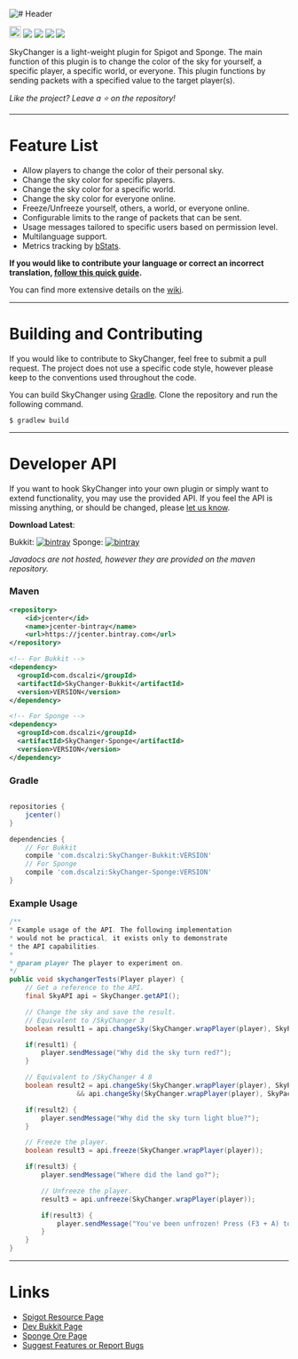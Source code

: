 ![# Header](http://i.imgur.com/6TxDQ3W.png?1)

[<img src="https://ci.appveyor.com/api/projects/status/3j1tc074rvi6a3mr?retina=true" height='20.74px'></img>](https://ci.appveyor.com/project/dscalzi/skychanger) [![](https://pluginbadges.glitch.me/api/v1/dl/Downloads-limegreen.svg?bukkit=skychanger&spigot=skychanger.37524&ore=skychanger&github=dscalzi/SkyChanger&style=flat)](https://github.com/dscalzi/PluginBadges) [![](https://img.shields.io/github/license/dscalzi/SkyChanger.svg)](https://github.com/dscalzi/SkyChanger/blob/master/LICENSE.txt) ![](https://img.shields.io/badge/Spigot-1.8.x--1.16.x-orange.svg) [![](https://discordapp.com/api/guilds/211524927831015424/widget.png)](https://discordapp.com/invite/Fcrh6PT)

SkyChanger is a light-weight plugin for Spigot and Sponge. The main function of this plugin is to change the color of the sky for yourself, a specific player, a specific world, or everyone. This plugin functions by sending packets with a specified value to the target player(s).

*Like the project? Leave a ⭐ on the repository!*

***

# Feature List

* Allow players to change the color of their personal sky.
* Change the sky color for specific players.
* Change the sky color for a specific world.
* Change the sky color for everyone online.
* Freeze/Unfreeze yourself, others, a world, or everyone online.
* Configurable limits to the range of packets that can be sent.
* Usage messages tailored to specific users based on permission level.
* Multilanguage support.
* Metrics tracking by [bStats](https://bstats.org/plugin/bukkit/SkyChanger/350).

**If you would like to contribute your language or correct an incorrect translation, [follow this quick guide](https://github.com/dscalzi/SkyChanger/wiki/Translation-Guide).**

You can find more extensive details on the [wiki](https://github.com/dscalzi/SkyChanger/wiki).

***

# Building and Contributing

If you would like to contribute to SkyChanger, feel free to submit a pull request. The project does not use a specific code style, however please keep to the conventions used throughout the code.

You can build SkyChanger using [Gradle](https://gradle.org/). Clone the repository and run the following command.

```shell
$ gradlew build
```

---

# Developer API

If you want to hook SkyChanger into your own plugin or simply want to extend functionality, you may use the provided API. If you feel the API is missing anything, or should be changed, please [let us know](https://github.com/dscalzi/SkyChanger/issues).

**Download Latest**:

Bukkit: [![bintray](https://api.bintray.com/packages/dscalzi/maven/SkyChanger-Bukkit/images/download.svg)](https://bintray.com/dscalzi/maven/SkyChanger-Bukkit/_latestVersion) Sponge: [![bintray](https://api.bintray.com/packages/dscalzi/maven/SkyChanger-Sponge/images/download.svg)](https://bintray.com/dscalzi/maven/SkyChanger-Sponge/_latestVersion)

*Javadocs are not hosted, however they are provided on the maven repository.*

### Maven

```XML
<repository>
    <id>jcenter</id>
    <name>jcenter-bintray</name>
    <url>https://jcenter.bintray.com</url>
</repository>

<!-- For Bukkit -->
<dependency>
  <groupId>com.dscalzi</groupId>
  <artifactId>SkyChanger-Bukkit</artifactId>
  <version>VERSION</version>
</dependency>

<!-- For Sponge -->
<dependency>
  <groupId>com.dscalzi</groupId>
  <artifactId>SkyChanger-Sponge</artifactId>
  <version>VERSION</version>
</dependency>
```

### Gradle

```gradle

repositories {
    jcenter()
}

dependencies {
    // For Bukkit
    compile 'com.dscalzi:SkyChanger-Bukkit:VERSION'
    // For Sponge
    compile 'com.dscalzi:SkyChanger-Sponge:VERSION'
}
```

### Example Usage

```java
/**
* Example usage of the API. The following implementation
* would not be practical, it exists only to demonstrate
* the API capabilities.
* 
* @param player The player to experiment on.
*/
public void skychangerTests(Player player) {
    // Get a reference to the API.
    final SkyAPI api = SkyChanger.getAPI();

    // Change the sky and save the result.
    // Equivalent to /SkyChanger 3
    boolean result1 = api.changeSky(SkyChanger.wrapPlayer(player), SkyPacket.RAIN_LEVEL_CHANGE, 3F);

    if(result1) {
        player.sendMessage("Why did the sky turn red?");
    }

    // Equivalent to /SkyChanger 4 8
    boolean result2 = api.changeSky(SkyChanger.wrapPlayer(player), SkyPacket.RAIN_LEVEL_CHANGE, 4F)
                 && api.changeSky(SkyChanger.wrapPlayer(player), SkyPacket.THUNDER_LEVEL_CHANGE, 8F);

    if(result2) {
        player.sendMessage("Why did the sky turn light blue?");
    }

    // Freeze the player.
    boolean result3 = api.freeze(SkyChanger.wrapPlayer(player));

    if(result3) {
        player.sendMessage("Where did the land go?");

        // Unfreeze the player.
        result3 = api.unfreeze(SkyChanger.wrapPlayer(player));

        if(result3) {
            player.sendMessage("You've been unfrozen! Press (F3 + A) to reload chunks.");
        }
    }
}
```


---

# Links

* [Spigot Resource Page](https://www.spigotmc.org/resources/skychanger.37524/)
* [Dev Bukkit Page](https://dev.bukkit.org/projects/skychanger)
* [Sponge Ore Page](https://ore.spongepowered.org/TheKraken7/SkyChanger)
* [Suggest Features or Report Bugs](https://github.com/dscalzi/SkyChanger/issues)
